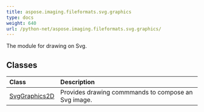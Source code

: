 ```yaml
---
title: aspose.imaging.fileformats.svg.graphics
type: docs
weight: 640
url: /python-net/aspose.imaging.fileformats.svg.graphics/
---
```



The module for drawing on Svg.

## **Classes**
| **Class** | **Description** |
| :- | :- |
| [SvgGraphics2D](/imaging/python-net/aspose.imaging.fileformats.svg.graphics/svggraphics2d/) | Provides drawing commmands to compose an Svg image. |
